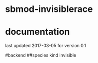# sbmod-invisiblerace
# documentation
last updated 2017-03-05 for version 0.1

#backend
##species kind
invisible
